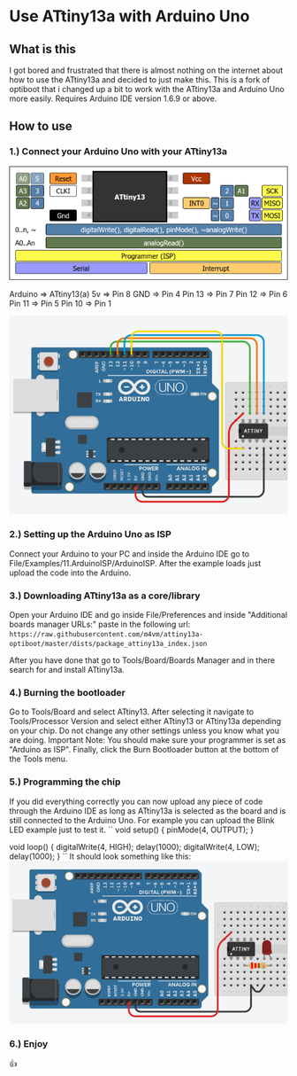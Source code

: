 # Use ATtiny13a with Arduino Uno

## What is this

I got bored and frustrated that there is almost nothing on the internet about how to use the ATtiny13a and decided to just make this.
This is a fork of optiboot that i changed up a bit to work with the ATtiny13a and Arduino Uno more easily.
Requires Arduino IDE version 1.6.9 or above.

## How to use

### 1.) Connect your Arduino Uno with your ATtiny13a

![PinDiagram](./Pins.png)

Arduino => ATtiny13(a)
5v => Pin 8
GND => Pin 4
Pin 13 => Pin 7
Pin 12 => Pin 6
Pin 11 => Pin 5
Pin 10 => Pin 1

![Connected](./Write.png)

### 2.) Setting up the Arduino Uno as ISP

Connect your Arduino to your PC and inside the Arduino IDE go to File/Examples/11.ArduinoISP/ArduinoISP.
After the example loads just upload the code into the Arduino.

### 3.) Downloading ATtiny13a as a core/library

Open your Arduino IDE and go inside File/Preferences and inside "Additional boards manager URLs:" paste in the following url:
`https://raw.githubusercontent.com/m4vm/attiny13a-optiboot/master/dists/package_attiny13a_index.json`

After you have done that go to Tools/Board/Boards Manager and in there search for and install ATtiny13a.

### 4.) Burning the bootloader

Go to Tools/Board and select ATtiny13. After selecting it navigate to Tools/Processor Version and select either ATtiny13 or ATtiny13a depending on your chip.
Do not change any other settings unless you know what you are doing.
Important Note: You should make sure your programmer is set as "Arduino as ISP".
Finally, click the Burn Bootloader button at the bottom of the Tools menu.

### 5.) Programming the chip

If you did everything correctly you can now upload any piece of code through the Arduino IDE as long as ATtiny13a is selected as the board and is still connected to the Arduino Uno.
For example you can upload the Blink LED example just to test it.
``
void setup() {
pinMode(4, OUTPUT);
}

void loop() {
digitalWrite(4, HIGH);
delay(1000);
digitalWrite(4, LOW);
delay(1000);
}
``
It should look something like this:
![LED](./LED.png)

### 6.) Enjoy

👍
